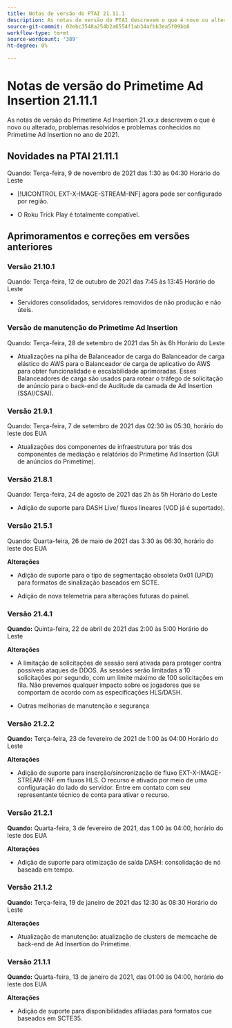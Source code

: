 ```yaml
---
title: Notas de versão do PTAI 21.11.1
description: As notas de versão do PTAI descrevem o que é novo ou alterado, os problemas resolvidos e conhecidos no Primetime Ad Insertion no ano de 2021.
source-git-commit: 02ebc3548a254b2a6554f1ab34afbb3ea5f09bb8
workflow-type: tm+mt
source-wordcount: '389'
ht-degree: 0%

---
```


# Notas de versão do Primetime Ad Insertion 21.11.1

As notas de versão do Primetime Ad Insertion 21.xx.x descrevem o que é novo ou alterado, problemas resolvidos e problemas conhecidos no Primetime Ad Insertion no ano de 2021.

## Novidades na PTAI 21.11.1

Quando: Terça-feira, 9 de novembro de 2021 das 1:30 às 04:30 Horário do Leste

* [!UICONTROL EXT-X-IMAGE-STREAM-INF] agora pode ser configurado por região.

* O Roku Trick Play é totalmente compatível.

## Aprimoramentos e correções em versões anteriores

### Versão 21.10.1

Quando: Terça-feira, 12 de outubro de 2021 das 7:45 às 13:45 Horário do Leste

* Servidores consolidados, servidores removidos de não produção e não úteis.

### Versão de manutenção do Primetime Ad Insertion

Quando: Terça-feira, 28 de setembro de 2021 das 5h às 6h Horário do Leste

* Atualizações na pilha de Balanceador de carga do Balanceador de carga elástico do AWS para o Balanceador de carga de aplicativo do AWS para obter funcionalidade e escalabilidade aprimoradas. Esses Balanceadores de carga são usados para rotear o tráfego de solicitação de anúncio para o back-end de Auditude da camada de Ad Insertion (SSAI/CSAI).

### Versão 21.9.1

Quando: Terça-feira, 7 de setembro de 2021 das 02:30 às 05:30, horário do leste dos EUA

* Atualizações dos componentes de infraestrutura por trás dos componentes de mediação e relatórios do Primetime Ad Insertion (GUI de anúncios do Primetime).

### Versão 21.8.1

Quando: Terça-feira, 24 de agosto de 2021 das 2h às 5h Horário do Leste

* Adição de suporte para DASH Live/ fluxos lineares (VOD já é suportado).

### Versão 21.5.1

Quando: Quarta-feira, 26 de maio de 2021 das 3:30 às 06:30, horário do leste dos EUA

**Alterações**

* Adição de suporte para o tipo de segmentação obsoleta 0x01 (UPID) para formatos de sinalização baseados em SCTE.

* Adição de nova telemetria para alterações futuras do painel.

### Versão 21.4.1

**Quando:** Quinta-feira, 22 de abril de 2021 das 2:00 às 5:00 Horário do Leste

**Alterações**

* A limitação de solicitações de sessão será ativada para proteger contra possíveis ataques de DDOS. As sessões serão limitadas a 10 solicitações por segundo, com um limite máximo de 100 solicitações em fila. Não prevemos qualquer impacto sobre os jogadores que se comportam de acordo com as especificações HLS/DASH.

* Outras melhorias de manutenção e segurança

### Versão 21.2.2

**Quando:** Terça-feira, 23 de fevereiro de 2021 de 1:00 às 04:00 Horário do Leste

**Alterações**

* Adição de suporte para inserção/sincronização de fluxo EXT-X-IMAGE-STREAM-INF em fluxos HLS. O recurso é ativado por meio de uma configuração do lado do servidor. Entre em contato com seu representante técnico de conta para ativar o recurso.

### Versão 21.2.1

**Quando:** Quarta-feira, 3 de fevereiro de 2021, das 1:00 às 04:00, horário do leste dos EUA

**Alterações**

* Adição de suporte para otimização de saída DASH: consolidação de nó baseada em tempo.

### Versão 21.1.2

**Quando:** Terça-feira, 19 de janeiro de 2021 das 12:30 às 08:30 Horário do Leste

**Alterações**

* Atualização de manutenção: atualização de clusters de memcache de back-end de Ad Insertion do Primetime.

### Versão 21.1.1

**Quando:** Quarta-feira, 13 de janeiro de 2021, das 01:00 às 04:00, horário do leste dos EUA

**Alterações**

* Adição de suporte para disponibilidades afiliadas para formatos cue baseados em SCTE35.
